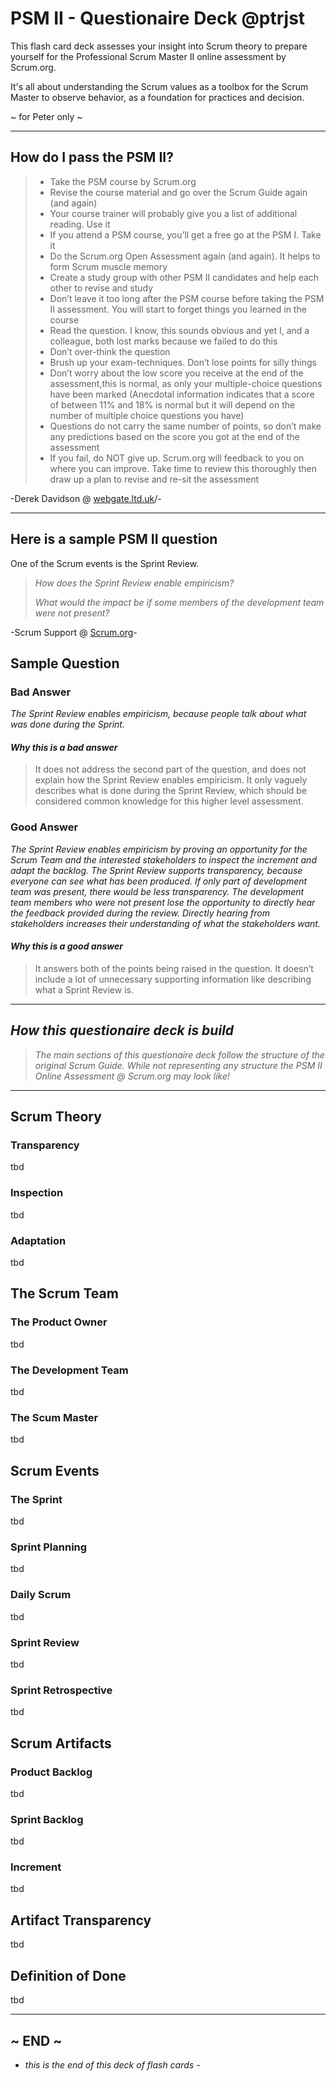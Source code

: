 PSM II - Questionaire Deck @ptrjst
=====================
This flash card deck assesses your insight into Scrum theory to prepare yourself for the Professional Scrum Master II online assessment by Scrum.org.

It's all about understanding the Scrum values as a toolbox for the Scrum Master to observe behavior, as a foundation for practices and decision.

~ for Peter only ~

----

## How do I pass the PSM II?
> - Take the PSM course by Scrum.org
> - Revise the course material and go over the Scrum Guide again (and again)
> - Your course trainer will probably give you a list of additional reading. Use it
> - If you attend a PSM course, you’ll get a free go at the PSM I. Take it
> - Do the Scrum.org Open Assessment again (and again). It helps to form Scrum muscle memory
> - Create a study group with other PSM II candidates and help each other to revise and study
> - Don’t leave it too long after the PSM course before taking the PSM II assessment. You will start to forget things you learned in the course
> - Read the question. I know, this sounds obvious and yet I, and a colleague, both lost marks because we failed to do this
> - Don’t over-think the question
> - Brush up your exam-techniques. Don’t lose points for silly things
> - Don’t worry about the low score you receive at the end of the assessment,this is normal, as only your multiple-choice questions have been marked (Anecdotal information indicates that a score of between 11% and 18% is normal but it will depend on the number of multiple choice questions you have)
> - Questions do not carry the same number of points, so don’t make any predictions based on the score you got at the end of the assessment
> - If you fail, do NOT give up. Scrum.org will feedback to you on where you can improve. Take time to review this thoroughly then draw up a plan to revise and re-sit the assessment

-Derek Davidson @ [webgate.ltd.uk](http://webgate.ltd.uk/pass-professional-scrum-master-ii-psm-ii-assessment/)/-

----

## Here is a sample PSM II question
One of the Scrum events is the Sprint Review.
>*How does the Sprint Review enable empiricism?*
>
>*What would the impact be if some members of the development team were not present?*

-Scrum Support @ [Scrum.org](https://www.scrum.org/Forums/aft/1443)-

## Sample Question

### Bad Answer
*The Sprint Review enables empiricism, because people talk about what was done during the Sprint.*

#### *Why this is a bad answer*
>It does not address the second part of the question, and does not explain how the Sprint Review enables empiricism. It only vaguely describes what is done during the Sprint Review, which should be considered common knowledge for this higher level assessment. 

### Good Answer
*The Sprint Review enables empiricism by proving an opportunity for the Scrum Team and the interested stakeholders to inspect the increment and adapt the backlog. The Sprint Review supports transparency, because everyone can see what has been produced.*
*If only part of development team was present, there would be less transparency. The development team members who were not present lose the opportunity to directly hear the feedback provided during the review. Directly hearing from stakeholders increases their understanding of what the stakeholders want.*

#### *Why this is a good answer*
>It answers both of the points being raised in the question. It doesn’t include a lot of unnecessary supporting information like describing what a Sprint Review is.

----

## *How this questionaire deck is build*
>*The main sections of this questionaire deck follow the structure of the original Scrum Guide.*
>*While not representing any structure the PSM II Online Assessment @ Scrum.org may look like!*

----

## Scrum Theory

### Transparency
tbd

### Inspection
tbd

### Adaptation
tbd

## The Scrum Team

### The Product Owner
tbd

### The Development Team
tbd

### The Scum Master
tbd

## Scrum Events

### The Sprint
tbd

### Sprint Planning
tbd

### Daily Scrum
tbd

### Sprint Review
tbd

### Sprint Retrospective
tbd

## Scrum Artifacts

### Product Backlog
tbd

### Sprint Backlog
tbd

### Increment
tbd

## Artifact Transparency
tbd

## Definition of Done
tbd

----

## ~ END ~
- *this is the end of this deck of flash cards* -
